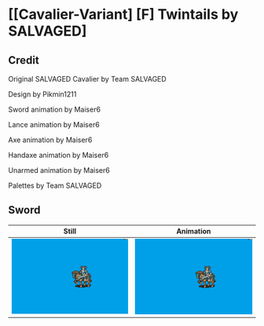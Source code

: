 # [\[Cavalier-Variant\] \[F\] Twintails by SALVAGED]

## Credit

Original SALVAGED Cavalier by Team SALVAGED

Design by Pikmin1211

Sword animation by Maiser6

Lance animation by Maiser6

Axe animation by Maiser6

Handaxe animation by Maiser6

Unarmed animation by Maiser6

Palettes by Team SALVAGED


## Sword

| Still | Animation |
| :---: | :-------: |
| ![Sword still](./Sword_000.png) | ![Sword animation](./Sword.gif) |

